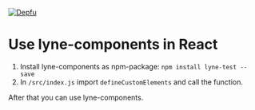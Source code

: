 [![Depfu](https://badges.depfu.com/badges/2c2a64578d95d84b070895bb836e9640/overview.svg)](https://depfu.com/github/lyne-design-system/lyne-getting-started?project_id=12760)

# Use lyne-components in React

1. Install lyne-components as npm-package: `npm install lyne-test --save`
2. In `/src/index.js` import `defineCustomElements` and call the function.

After that you can use lyne-components.
